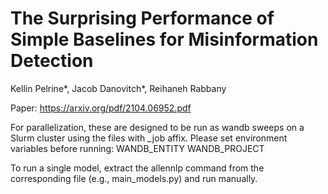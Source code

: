 # The Surprising Performance of Simple Baselines for Misinformation Detection
Kellin Pelrine*, Jacob Danovitch*, Reihaneh Rabbany

Paper: https://arxiv.org/pdf/2104.06952.pdf

For parallelization, these are designed to be run as wandb sweeps on a Slurm cluster using the files with _job affix. Please set environment variables before running:
WANDB_ENTITY
WANDB_PROJECT

To run a single model, extract the allennlp command from the corresponding file (e.g., main_models.py) and run manually.
